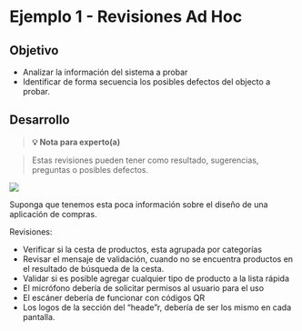 # Ejemplo 1 - Revisiones Ad Hoc

## Objetivo

* Analizar la información del sistema a probar
* Identificar de forma secuencia los posibles defectos del objecto a probar.

## Desarrollo

>**💡 Nota para experto(a)**

> Estas revisiones pueden tener como resultado, sugerencias, preguntas o posibles defectos.

<img src="https://github.com/beduExpert/SW-Testing-Fundamentals-2021/blob/main/Sesion-06/Ejemplo-01/assets/app_carrito_compras">

Suponga que tenemos esta poca información sobre el diseño de una aplicación de compras.

Revisiones:

*	Verificar si la cesta de productos, esta agrupada por categorías
*	Revisar el mensaje de validación, cuando no se encuentra productos en el resultado de búsqueda de la cesta.
*	Validar si es posible agregar cualquier tipo de producto a la lista rápida
*	El micrófono debería de solicitar permisos al usuario para el uso
*	El escáner debería de funcionar con códigos QR
* Los logos de la sección del  “heade”r, debería de ser los mismo en cada pantalla.

